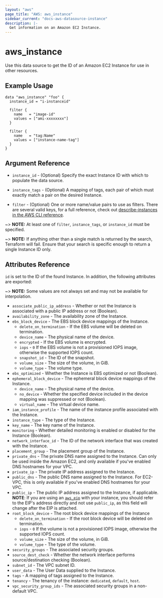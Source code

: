 ```yaml
---
layout: "aws"
page_title: "AWS: aws_instance"
sidebar_current: "docs-aws-datasource-instance"
description: |-
  Get information on an Amazon EC2 Instance.
---
```


# aws\_instance

Use this data source to get the ID of an Amazon EC2 Instance for use in other
resources.

## Example Usage

```hcl
data "aws_instance" "foo" {
  instance_id = "i-instanceid"

  filter {
    name   = "image-id"
    values = ["ami-xxxxxxxx"]
  }

  filter {
    name   = "tag:Name"
    values = ["instance-name-tag"]
  }
}
```

## Argument Reference

* `instance_id` - (Optional) Specify the exact Instance ID with which to populate the data source.

* `instance_tags` - (Optional) A mapping of tags, each pair of which must
exactly match a pair on the desired Instance.

* `filter` - (Optional) One or more name/value pairs to use as filters. There are
several valid keys, for a full reference, check out
[describe-instances in the AWS CLI reference][1].

~> **NOTE:** At least one of `filter`, `instance_tags`, or `instance_id` must be specified.

~> **NOTE:** If anything other than a single match is returned by the search,
Terraform will fail. Ensure that your search is specific enough to return
a single Instance ID only.

## Attributes Reference

`id` is set to the ID of the found Instance. In addition, the following attributes
are exported:

~> **NOTE:** Some values are not always set and may not be available for
interpolation.

* `associate_public_ip_address` - Whether or not the Instance is associated with a public IP address or not (Boolean).
* `availability_zone` - The availability zone of the Instance.
* `ebs_block_device` - The EBS block device mappings of the Instance.
  * `delete_on_termination` - If the EBS volume will be deleted on termination.
  * `device_name` - The physical name of the device.
  * `encrypted` - If the EBS volume is encrypted.
  * `iops` - `0` If the EBS volume is not a provisioned IOPS image, otherwise the supported IOPS count.
  * `snapshot_id` - The ID of the snapshot.
  * `volume_size` - The size of the volume, in GiB.
  * `volume_type` - The volume type.
* `ebs_optimized` - Whether the Instance is EBS optimized or not (Boolean).
* `ephemeral_block_device` - The ephemeral block device mappings of the Instance.
  * `device_name` - The physical name of the device.
  * `no_device` - Whether the specified device included in the device mapping was suppressed or not (Boolean).
  * `virtual_name` - The virtual device name.
* `iam_instance_profile` - The name of the instance profile associated with the Instance.
* `instance_type` - The type of the Instance.
* `key_name` - The key name of the Instance.
* `monitoring` - Whether detailed monitoring is enabled or disabled for the Instance (Boolean).
* `network_interface_id` - The ID of the network interface that was created with the Instance.
* `placement_group` - The placement group of the Instance.
* `private_dns` - The private DNS name assigned to the Instance. Can only be
  used inside the Amazon EC2, and only available if you've enabled DNS hostnames
  for your VPC.
* `private_ip` - The private IP address assigned to the Instance.
* `public_dns` - The public DNS name assigned to the Instance. For EC2-VPC, this
  is only available if you've enabled DNS hostnames for your VPC.
* `public_ip` - The public IP address assigned to the Instance, if applicable. **NOTE**: If you are using an [`aws_eip`](/docs/providers/aws/r/eip.html) with your instance, you should refer to the EIP's address directly and not use `public_ip`, as this field will change after the EIP is attached.
* `root_block_device` - The root block device mappings of the Instance
  * `delete_on_termination` - If the root block device will be deleted on termination.
  * `iops` - `0` If the volume is not a provisioned IOPS image, otherwise the supported IOPS count.
  * `volume_size` - The size of the volume, in GiB.
  * `volume_type` - The type of the volume.
* `security_groups` - The associated security groups.
* `source_dest_check` - Whether the network interface performs source/destination checking (Boolean).
* `subnet_id` - The VPC subnet ID.
* `user_data` - The User Data supplied to the Instance.
* `tags` - A mapping of tags assigned to the Instance.
* `tenancy` - The tenancy of the instance: `dedicated`, `default`, `host`.
* `vpc_security_group_ids` - The associated security groups in a non-default VPC.

[1]: http://docs.aws.amazon.com/cli/latest/reference/ec2/describe-instances.html
